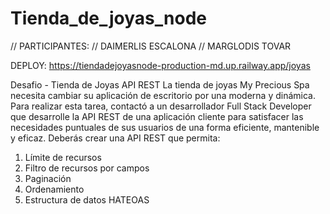 # Tienda_de_joyas_node
// PARTICIPANTES:
// DAIMERLIS ESCALONA
// MARGLODIS TOVAR

DEPLOY: https://tiendadejoyasnode-production-md.up.railway.app/joyas

Desafio - Tienda de Joyas API REST
La tienda de joyas My Precious Spa necesita cambiar su aplicación de escritorio por una
moderna y dinámica. Para realizar esta tarea, contactó a un desarrollador Full Stack
Developer que desarrolle la API REST de una aplicación cliente para satisfacer las
necesidades puntuales de sus usuarios de una forma eficiente, mantenible y eficaz.
Deberás crear una API REST que permita:
1. Límite de recursos
2. Filtro de recursos por campos
3. Paginación
4. Ordenamiento
5. Estructura de datos HATEOAS
